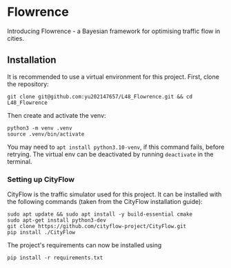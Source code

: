 # Flowrence

Introducing Flowrence - a Bayesian framework for optimising traffic flow in cities.

## Installation

It is recommended to use a virtual environment for this project. First, clone the repository:

```
git clone git@github.com:yu202147657/L48_Flowrence.git && cd L48_Flowrence
```

Then create and activate the venv:

```
python3 -m venv .venv
source .venv/bin/activate
```

You may need to `apt install python3.10-venv`, if this command fails, before retrying. The virtual env can be deactivated by running `deactivate` in the terminal.


### Setting up CityFlow

CityFlow is the traffic simulator used for this project. It can be installed with the following commands (taken from the CityFlow installation guide):

```
sudo apt update && sudo apt install -y build-essential cmake
sudo apt-get install python3-dev
git clone https://github.com/cityflow-project/CityFlow.git
pip install ./CityFlow
```

The project's requirements can now be installed using

```
pip install -r requirements.txt
```


